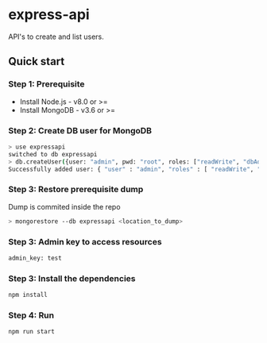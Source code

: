 # express-api

API's to create and list users.

## Quick start

### Step 1: Prerequisite
+ Install Node.js - v8.0 or >=
+ Install MongoDB - v3.6 or >=

### Step 2: Create DB user for MongoDB
```sh
> use expressapi
switched to db expressapi
> db.createUser({user: "admin", pwd: "root", roles: ["readWrite", "dbAdmin"]})
Successfully added user: { "user" : "admin", "roles" : [ "readWrite", "dbAdmin" ] }
```

### Step 3: Restore prerequisite dump

Dump is commited inside the repo

```sh
> mongorestore --db expressapi <location_to_dump>
```

### Step 3: Admin key to access resources
```sh
admin_key: test
```

### Step 3: Install the dependencies
```sh
npm install
```
### Step 4: Run
```sh
npm run start
```
